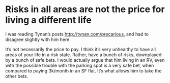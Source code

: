 # Risks in all areas are not the price for living a different life


I was reading Tynan’s posts <http://tynan.com/precarious>, and had to disagree
slightly with him here.

It’s not necessarily the price to pay. I think it’s very unhealthy to have all
areas of your life in a risk state. Rather, have a bunch of risks, downplayed
by a bunch of safe bets. I would actually argue that him living in an RV, even
with the possible trouble with the parking spot is a very safe bet, when
compared to paying 3k/month in an SF flat. It’s what allows him to take the
other bets.


